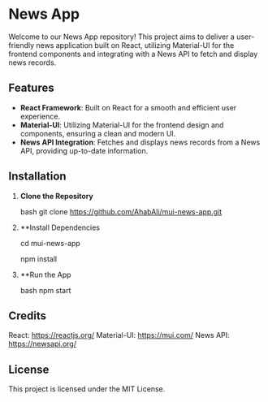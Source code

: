 # News App

Welcome to our News App repository! This project aims to deliver a user-friendly news application built on React, utilizing Material-UI for the frontend components and integrating with a News API to fetch and display news records.

## Features

- **React Framework**: Built on React for a smooth and efficient user experience.
- **Material-UI**: Utilizing Material-UI for the frontend design and components, ensuring a clean and modern UI.
- **News API Integration**: Fetches and displays news records from a News API, providing up-to-date information.

## Installation

1. **Clone the Repository**

   bash
   git clone https://github.com/AhabAli/mui-news-app.git

2. \*\*Install Dependencies

   cd mui-news-app
   
   npm install

3. \*\*Run the App

   bash
   npm start

## Credits

React: https://reactjs.org/
Material-UI: https://mui.com/
News API: https://newsapi.org/

## License

This project is licensed under the MIT License.
